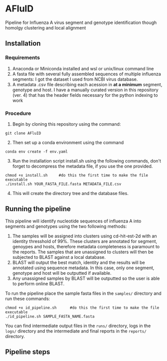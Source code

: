 # AFluID
Pipeline for Influenza A virus segment and genotype identification though homolgy clustering and local alignment

## Installation

### Requirements
1. Anaconda or Miniconda installed and wsl or unix/linux command line
2. A fasta file with several fully assembled sequences of multiple influenza segments: I got the dataset I used from NCBI virus database.
3. A metadata .csv file describing each acession in **at a minimum** segment, genotype and host. I have a manually curated version in this repository (ver. 4) that has the header fields necessary for the python indexing to work

### Procedure
1. Begin by cloning this repository using the command:
```
git clone AFluID
```
2. Then set up a conda environment using the command
```
conda env create -f env.yaml
```
3. Run the installation script install.sh using the following commands, don't forget to decompress the metadata file, if you use the one provided.
```
chmod +x install.sh     #do this the first time to make the file executable
./install.sh YOUR_FASTA_FILE.fasta METADATA_FILE.csv
``` 
4. This will create the directory tree and the database files.

## Running the pipeline

This pipeline will identify nucleotide sequences of influenza A into segments and genotypes using the two following methods:

1. The samples will be assigned into clusters using cd-hit-est-2d with an identity thresshold of 99%. These clusters are annotated for segment, genoypes and hosts, therefore metadata completeness is paramount to the reports. The samples that are unassigned to clusters will then be subjected to BLAST against a local database.
2. BLAST will output the best match, identity and the results will be annotated using sequence metadata. In this case, only one segment, genotype and host will be outputted if available.
3. Any unassigned samples by BLAST will be outputted so the user is able to perform online BLAST.

To run the pipeline place the sample fasta files in the ```samples/``` directory and run these commands:
```
chmod +x id_pipeline.sh      #do this the first time to make the file executable
./id_pipeline.sh SAMPLE_FASTA_NAME.fasta
```

You can find intermediate output files in the ```runs/``` directory, logs in the ```logs/``` directory and the intermediate and final reports in the ```reports/``` directory.

## Pipeline steps

